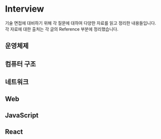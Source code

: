 # Interview

기술 면접에 대비하기 위해 각 질문에 대하여 다양한 자료를 읽고 정리한 내용들입니다.
각 자료에 대한 출처는 각 글의 Reference 부분에 정리했습니다.

## 운영체제

## 컴퓨터 구조

## 네트워크

## Web

## JavaScript

## React
